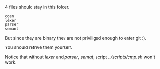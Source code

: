 4 files should stay in this folder.

	cgen
	lexer
	parser
	semant

But since they are binary they are not priviliged enough to enter git :). 

You should retrive them yourself.

Notice that without _lexer_ and _parser_, _semat_, script _../scripts/cmp.sh_ won't work.